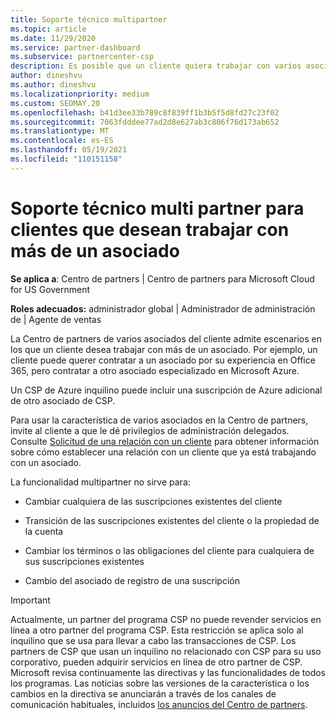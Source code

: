 ```yaml
---
title: Soporte técnico multipartner
ms.topic: article
ms.date: 11/29/2020
ms.service: partner-dashboard
ms.subservice: partnercenter-csp
description: Es posible que un cliente quiera trabajar con varios asociados del programa Proveedor de soluciones en la nube que se especializan en servicios diferentes.
author: dineshvu
ms.author: dineshvu
ms.localizationpriority: medium
ms.custom: SEOMAY.20
ms.openlocfilehash: b41d3ee33b789c8f839ff1b3b5f5d8fd27c23f02
ms.sourcegitcommit: 7063fdddee77ad2d8e627ab3c806f76d173ab652
ms.translationtype: MT
ms.contentlocale: es-ES
ms.lasthandoff: 05/19/2021
ms.locfileid: "110151158"
---
```

# <a name="multi-partner-support-for-customers-who-want-to-work-with-more-than-one-partner"></a>Soporte técnico multi partner para clientes que desean trabajar con más de un asociado

**Se aplica a**: Centro de partners | Centro de partners para Microsoft Cloud for US Government

**Roles adecuados:** administrador global | Administrador de administración de | Agente de ventas

La Centro de partners de varios asociados del cliente admite escenarios en los que un cliente desea trabajar con más de un asociado. Por ejemplo, un cliente puede querer contratar a un asociado por su experiencia en Office 365, pero contratar a otro asociado especializado en Microsoft Azure.

Un CSP de Azure inquilino puede incluir una suscripción de Azure adicional de otro asociado de CSP.

Para usar la característica de varios asociados en la Centro de partners, invite al cliente a que le dé privilegios de administración delegados. Consulte [Solicitud de una relación con un cliente](request-a-relationship-with-a-customer.md) para obtener información sobre cómo establecer una relación con un cliente que ya está trabajando con un asociado.

La funcionalidad multipartner no sirve para:

- Cambiar cualquiera de las suscripciones existentes del cliente

- Transición de las suscripciones existentes del cliente o la propiedad de la cuenta

- Cambiar los términos o las obligaciones del cliente para cualquiera de sus suscripciones existentes

- Cambio del asociado de registro de una suscripción

> [!IMPORTANT]  
> Actualmente, un partner del programa CSP no puede revender servicios en línea a otro partner del programa CSP. Esta restricción se aplica solo al inquilino que se usa para llevar a cabo las transacciones de CSP. Los partners de CSP que usan un inquilino no relacionado con CSP para su uso corporativo, pueden adquirir servicios en línea de otro partner de CSP. Microsoft revisa continuamente las directivas y las funcionalidades de todos los programas. Las noticias sobre las versiones de la característica o los cambios en la directiva se anunciarán a través de los canales de comunicación habituales, incluidos [los anuncios del Centro de partners](announcements/index.md).
